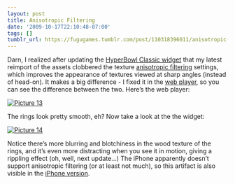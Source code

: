 ```yaml
---
layout: post
title: Anisotropic Filtering
date: '2009-10-17T22:10:48-07:00'
tags: []
tumblr_url: https://fugugames.tumblr.com/post/110318396011/anisotropic-filtering
---
```

Darn, I realized after updating the [HyperBowl Classic widget](http://www.apple.com/downloads/dashboard/games/hyperbowlclassic.html) that my latest reimport of the assets clobbered the texture [anisotropic filtering](http://en.wikipedia.org/wiki/Anisotropic_filtering) settings, which improves the appearance of textures viewed at sharp angles (instead of head-on). It makes a big difference - I fixed it in the [web player](http://hyperbowl3d.com/), so you can see the difference between the two. Here’s the web player:

[![Picture 13](http://itshardtofondlepenguins.com/wp-content/uploads/2009/10/Picture-13.png "Picture 13")](http://hyperbowl3d.com/)

The rings look pretty smooth, eh? Now take a look at the the widget:

[![Picture 14](http://itshardtofondlepenguins.com/wp-content/uploads/2009/10/Picture-14.png "Picture 14")](//www.apple.com/downloads/dashboard/games/hyperbowlclassic.html)

Notice there’s more blurring and blotchiness in the wood texture of the rings, and it’s even more distracting when you see it in motion, giving a rippling effect (oh, well, next update…) The iPhone apparently doesn’t support anisotropic filtering (or at least not much), so this artifact is also visible in the [iPhone version](http://itunes.com/app/hyperbowlclassic).

